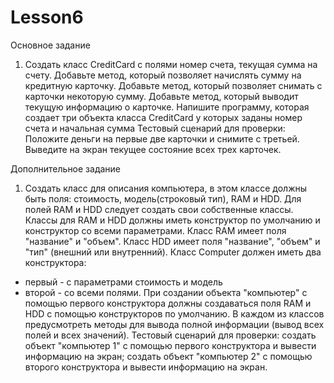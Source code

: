 # Lesson6

Основное задание
1. Создать класс CreditCard c полями номер счета, текущая сумма на счету.
Добавьте метод, который позволяет начислять сумму на кредитную карточку.
Добавьте метод, который позволяет снимать с карточки некоторую сумму.
Добавьте метод, который выводит текущую информацию о карточке.
Напишите программу, которая создает три объекта класса CreditCard у которых заданы номер счета и начальная сумма
Тестовый сценарий для проверки:
Положите деньги на первые две карточки и снимите с третьей.
Выведите на экран текущее состояние всех трех карточек.

Дополнительное задание
1. Создать класс для описания компьютера, в этом классе должны быть поля: стоимость, модель(строковый тип), RAM и HDD.
Для полей RAM и HDD следует создать свои собственные классы.
Классы для RAM и HDD должны иметь конструктор по умолчанию и конструктор со всеми параметрами.
Класс RAM имеет поля "название" и "объем".
Класс HDD имеет поля "название", "объем" и "тип" (внешний или внутренний).
Класс Computer должен иметь два конструктора:
- первый - с параметрами стоимость и модель
- второй - со всеми полями.
При создании объекта "компьютер" с помощью первого конструктора должны создаваться поля RAM и HDD с помощью конструкторов по умолчанию.
В каждом из классов предусмотреть методы для вывода полной информации (вывод всех полей и всех значений).
Тестовый сценарий для проверки:
создать объект "компьютер 1" с помощью первого конструктора и вывести информацию на экран;
создать объект "компьютер 2" с помощью второго конструктора и вывести информацию на экран.
